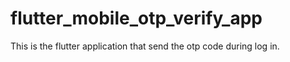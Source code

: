 # flutter_mobile_otp_verify_app
This is the flutter application that send the otp code during log in.
